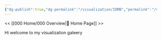 ```yaml
---
{"dg-publish":true,"dg-permalink":"/visualization/IDMB","permalink":"/visualization/IDMB/","title":"Data Visualization Overview","dgShowLocalGraph":true,"dgEnableSearch":true,"noteIcon":""}
---
```


<< [[000 Home/000 Overview\|🏡 Home Page]] >>

Hi welcome to my visualization galeery